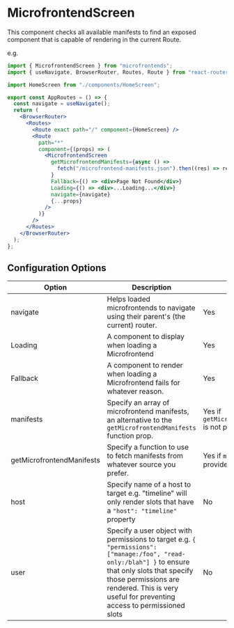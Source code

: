 # MicrofrontendScreen

This component checks all available manifests to find an exposed component that is capable of rendering in the current Route.

e.g.

```jsx
import { MicrofrontendScreen } from "microfrontends";
import { useNavigate, BrowserRouter, Routes, Route } from "react-router-dom";

import HomeScreen from "./components/HomeScreen";

export const AppRoutes = () => {
  const navigate = useNavigate();
  return (
    <BrowserRouter>
      <Routes>
        <Route exact path="/" component={HomeScreen} />
        <Route
          path="*"
          component={(props) => (
            <MicrofrontendScreen
              getMicrofrontendManifests={async () =>
                fetch("/microfrontend-manifests.json").then((res) => res.json())
              }
              Fallback={() => <div>Page Not Found</div>}
              Loading={() => <div>...Loading...</div>}
              navigate={navigate}
              {...props}
            />
          )}
        />
      </Routes>
    </BrowserRouter>
  );
};
```

## Configuration Options

| Option                    | Description                                                                                                                                                                                                                                          | Required                                           |
| ------------------------- | ---------------------------------------------------------------------------------------------------------------------------------------------------------------------------------------------------------------------------------------------------- | -------------------------------------------------- |
| navigate                  | Helps loaded microfrontends to navigate using their parent's (the current) router.                                                                                                                                                                   | Yes                                                |
| Loading                   | A component to display when loading a Microfrontend                                                                                                                                                                                                  | Yes                                                |
| Fallback                  | A component to render when loading a Microfrontend fails for whatever reason.                                                                                                                                                                        | Yes                                                |
| manifests                 | Specify an array of microfrontend manifests, an alternative to the `getMicrofrontendManifests` function prop.                                                                                                                                        | Yes if `getMicrofrontendManifests` is not provided |
| getMicrofrontendManifests | Specify a function to use to fetch manifests from whatever source you prefer.                                                                                                                                                                        | Yes if `manifests` is not provided                 |
| host                      | Specify name of a host to target e.g. "timeline" will only render slots that have a `"host": "timeline"` property                                                                                                                                    | No                                                 |
| user                      | Specify a user object with permissions to target e.g. `{ "permissions": ["manage:/foo", "read-only:/blah"] }` to ensure that only slots that specify those permissions are rendered. This is very useful for preventing access to permissioned slots | No                                                 |
